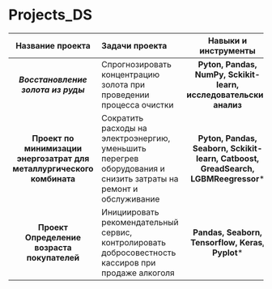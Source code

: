 # Projects_DS

| Название проекта             | Задачи проекта         | Навыки и инструменты        | Статус проекта
| :--------------------:| :----------------------|:---------------------------:|:------------------------:|
| ***Восстановление золота из руды***|Спрогнозировать концентрацию золота при проведении процесса очистки|**Pyton, Pandas, NumPy, Sckikit-learn, исследовательский анализ**| Завершен  
|**Проект по минимизации энергозатрат для металлургического комбината**| Cократить расходы на электроэнергию, уменьшить перегрев оборудования и снизить затраты на ремонт и обслуживание|**Pyton, Pandas, Seaborn, Sckikit-learn, Catboost, GreadSearch, LGBMReegressor***| Завершен
|**Проект Определение возраста покупателей**| Инициировать рекомендательный сервис, контролировать добросовестность кассиров при продаже алкоголя|**Pandas, Seaborn, Tensorflow, Keras, Pyplot***| Завершен
